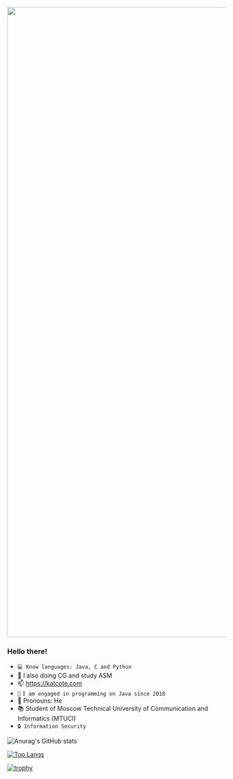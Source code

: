 <p align="center">
      <img src="https://i.ibb.co/Gs7gRHw/CSChat4-PS-2.png" width="1452">
</p>

### Hello there!
- `💻 Know languages: Java, C and Python`
- 🌱 I also doing CG and study ASM
- 📫 https://katcote.com
- `📖` `I am engaged in programming on Java since 2018`
- 👻 Pronouns: He
- 📚 Student of Moscow Technical University of Communication and Informatics (MTUCI)
- `🔒 Information Security`

![Anurag's GitHub stats](https://github-readme-stats.vercel.app/api?username=katcote&show_icons=true&theme=github_dark&hide_border=true)

[![Top Langs](https://github-readme-stats.vercel.app/api/top-langs/?username=katcote&layout=compact&theme=github_dark&hide_border=true)](https://github.com/anuraghazra/github-readme-stats)

[![trophy](https://github-profile-trophy.vercel.app/?username=KatCote&theme=dark_lover&no-frame=true)](https://github.com/KatCote/github-profile-trophy)

